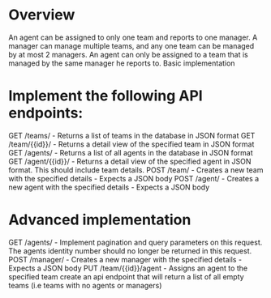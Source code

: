 # Overview
An agent can be assigned to only one team and reports to one manager. A manager can manage multiple teams, and any one team can be managed by at most 2 managers. An agent can only be assigned to a team that is managed by the same manager he reports to. Basic implementation

# Implement the following API endpoints:
GET /teams/ - Returns a list of teams in the database in JSON format 
GET /team/{{id}}/ - Returns a detail view of the specified team in JSON format 
GET /agents/ - Returns a list of all agents in the database in JSON format 
GET /agent/{{id}}/ - Returns a detail view of the specified agent in JSON format. This should include team details. 
POST /team/ - Creates a new team with the specified details - Expects a JSON body 
POST /agent/ - Creates a new agent with the specified details - Expects a JSON body

# Advanced implementation
GET /agents/ - Implement pagination and query parameters on this request. The agents identity number should no longer be returned in this request. 
POST /manager/ - Creates a new manager with the specified details - Expects a JSON body 
PUT /team/{{id}}/agent - Assigns an agent to the specified team create an api endpoint that will return a list of all empty teams (i.e teams with no agents or managers)